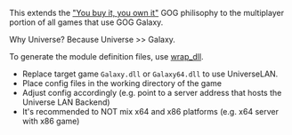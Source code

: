 This extends the ["You buy it, you own it"](https://www.gog.com/en/about_gog) GOG philisophy to the multiplayer portion of all games that use GOG Galaxy.

Why Universe? Because Universe >> Galaxy.

To generate the module definition files, use [wrap_dll](https://github.com/mavenlin/wrap_dll).  
  
- Replace target game `Galaxy.dll` or `Galaxy64.dll` to use UniverseLAN.
- Place config files in the working directory of the game
- Adjust config accordingly (e.g. point to a server address that hosts the Universe LAN Backend)
- It's recommended to NOT mix x64 and x86 platforms (e.g. x64 server with x86 game)
